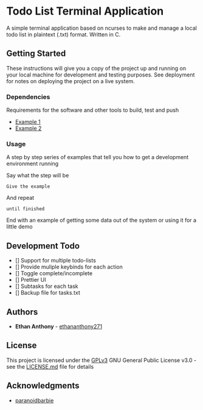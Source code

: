 # Todo List Terminal Application

A simple terminal application based on ncurses to make and manage a local todo list in plaintext (.txt) format. Written in C.

## Getting Started

These instructions will give you a copy of the project up and running on
your local machine for development and testing purposes. See deployment
for notes on deploying the project on a live system.

### Dependencies

Requirements for the software and other tools to build, test and push 
- [Example 1](https://www.example.com)
- [Example 2](https://www.example.com)

### Usage

A step by step series of examples that tell you how to get a development
environment running

Say what the step will be

    Give the example

And repeat

    until finished

End with an example of getting some data out of the system or using it
for a little demo

## Development Todo
- [] Support for multiple todo-lists
- [] Provide muliple keybinds for each action
- [] Toggle complete/incomplete
- [] Prettier UI
- [] Subtasks for each task
- [] Backup file for tasks.txt

## Authors

  - **Ethan Anthony** - [ethananthony271](https://github.com/ethananthony271/)

## License

This project is licensed under the [GPLv3](LICENSE.md)
GNU General Public License v3.0 - see the [LICENSE.md](LICENSE.md) file for
details

## Acknowledgments

  - [paranoidbarbie](https://github.com/paranoidbarbie)
